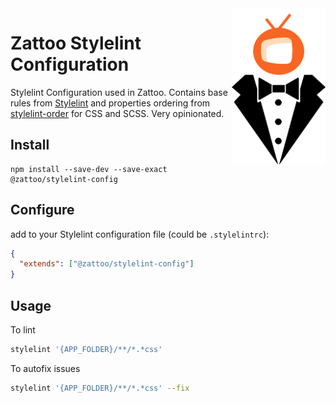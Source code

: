 <img width="150" src="./logo/logo.png" align="right" />

# Zattoo Stylelint Configuration

Stylelint Configuration used in Zattoo. Contains base rules from [Stylelint](https://stylelint.io/) and properties ordering from [stylelint-order](https://github.com/hudochenkov/stylelint-order) for CSS and SCSS. Very opinionated.

## Install

```shell
npm install --save-dev --save-exact @zattoo/stylelint-config
```

## Configure

add to your Stylelint configuration file (could be `.stylelintrc`):

```json
{
  "extends": ["@zattoo/stylelint-config"]
}
```

## Usage

To lint

```bash
stylelint '{APP_FOLDER}/**/*.*css'
```

To autofix issues


```bash
stylelint '{APP_FOLDER}/**/*.*css' --fix
```
